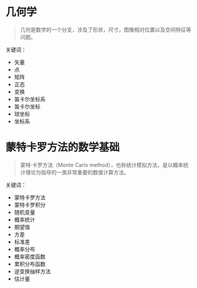 # 几何学

> 几何是数学的一个分支，涉及了形状，尺寸，图像相对位置以及空间特征等问题。

关键词：
- 矢量
- 点
- 矩阵
- 正态
- 变换
- 笛卡尔坐标系
- 笛卡尔坐标
- 球坐标
- 坐标系

# 蒙特卡罗方法的数学基础

> 蒙特·卡罗方法（Monte Carlo method），也称统计模拟方法，是以概率统计理论为指导的一类非常重要的数值计算方法。

关键词：
- 蒙特卡罗方法
- 蒙特卡罗积分
- 随机变量
- 概率统计
- 期望值
- 方差
- 标准差
- 概率分布
- 概率密度函数
- 累积分布函数
- 逆变换抽样方法
- 估计量
